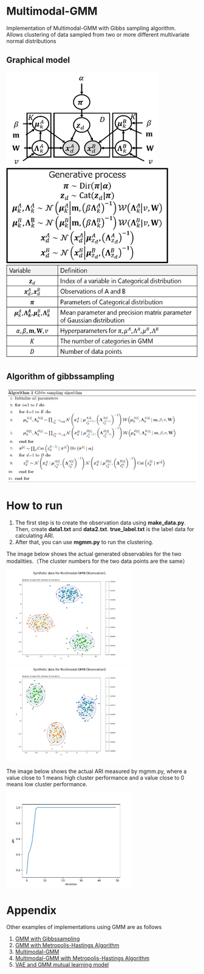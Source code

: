 # Multimodal-GMM


Implementation of Multimodal-GMM with Gibbs sampling algorithm.  
Allows clustering of data sampled from two or more different multivariate normal distributions  


## Graphical model  

<div>
	<img src='/image/mgmm_model.png' height="250px" width="400">
	<img src='/image/gen_process.png' height="250px">
	<img src='/image/define.png' height="250px">
</div>

## Algorithm of gibbssampling  

<div>
	<img src='/image/algorithm1.png' height="250px">
</div>

# How to run

1. The first step is to create the observation data using **make_data.py**. Then, create **data1.txt** and **data2.txt**. **true_label.txt** is the label data for calculating ARI.
2. After that, you can use **mgmm.py** to run the clustering.  

The image below shows the actual generated observables for the two modalities.（The cluster numbers for the two data points are the same）　　
<div>
	<img src='/image/data1.png' height="250px">
	<img src='/image/data2.png' height="250px">
</div>

The image below shows the actual ARI measured by mgmm.py, where a value close to 1 means high cluster performance and a value close to 0 means low cluster performance.  

<div>
	<img src='/image/ari.png' height="250px">
</div>

# Appendix
Other examples of implementations using GMM are as follows  
1. [GMM with Gibbssampling](https://github.com/is0383kk/GMM-Gibbs)
2. [GMM with Metropolis-Hastings Algorithm](https://github.com/is0383kk/GMM-MetropolisHasting)
3. [Multimodal-GMM](https://github.com/is0383kk/Multimodal-GMM)
4. [Multimodal-GMM with Metropolis-Hastings Algorithm](https://github.com/is0383kk/Inter-GMM)
5. [VAE and GMM mutual learning model](https://github.com/is0383kk/Pytorch_VAE-GMM)

